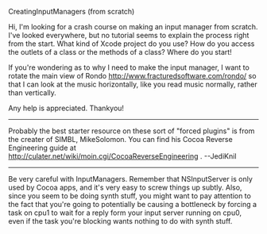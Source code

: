 CreatingInputManagers (from scratch)

Hi, I'm looking for a crash course on making an input manager from scratch. I've looked everywhere, but no tutorial seems to explain the process right from the start. What kind of Xcode project do you use? How do you access the outlets of a class or the methods of a class? Where do you start!

If you're wondering as to why I need to make the input manager, I want to rotate the main view of Rondo http://www.fracturedsoftware.com/rondo/ so that I can look at the music horizontally, like you read music normally, rather than vertically.

Any help is appreciated. Thankyou!

----
Probably the best starter resource on these sort of "forced plugins" is from the creater of SIMBL, MikeSolomon. You can find his Cocoa Reverse Engineering guide at http://culater.net/wiki/moin.cgi/CocoaReverseEngineering . --JediKnil

----

Be very careful with InputManager<nowiki/>s.  Remember that NSInputServer is only used by Cocoa apps, and it's very easy to screw things up subtly.  Also, since you seem to be doing synth stuff, you might want to pay attention to the fact that you're going to potentially be causing a bottleneck by forcing a task on cpu1 to wait for a reply form your input server running on cpu0, even if the task you're blocking wants nothing to do with synth stuff.
